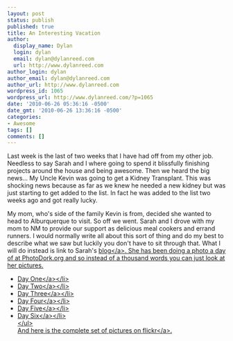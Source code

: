 ```yaml
---
layout: post
status: publish
published: true
title: An Interesting Vacation
author:
  display_name: Dylan
  login: dylan
  email: dylan@dylanreed.com
  url: http://www.dylanreed.com
author_login: dylan
author_email: dylan@dylanreed.com
author_url: http://www.dylanreed.com
wordpress_id: 1065
wordpress_url: http://www.dylanreed.com/?p=1065
date: '2010-06-26 05:36:16 -0500'
date_gmt: '2010-06-26 13:36:16 -0500'
categories:
- Awesome
tags: []
comments: []
---
```

<p>Last week is the last of two weeks that I have had off from my other job. Needless to say Sarah and I where going to spend it blissfully finishing projects around the house and being awesome. Then we heard the big news... My Uncle Kevin was going to get a Kidney Transplant. This was shocking news because as far as we knew he needed a new kidney but was just starting to get added to the list. In fact he was added to the list two weeks ago and got really lucky.</p>
<p>My mom, who's side of the family Kevin is from, decided she wanted to head to Alburquerque to visit. So off we went. Sarah and I drove with my mom to NM to provide our support as delicious meal cookers and errand runners. I would normally write all about this sort of thing and do my best to describe what we saw but luckily you don't have to sit through that. What I will do instead is link to Sarah's <a href="http:&#47;&#47;photodork.org&#47;">blog<&#47;a>. She has been doing a photo a day of at PhotoDork.org and so instead of a thousand words you can just look at her pictures.</p>
<ul>
<li><a href="http:&#47;&#47;photodork.org&#47;2010&#47;06&#47;16&#47;live-from-albuquerque-its-wednesday-morning&#47;">Day One<&#47;a><&#47;li>
<li><a href="http:&#47;&#47;photodork.org&#47;2010&#47;06&#47;17&#47;the-hot-sticky-wicket&#47;">Day Two<&#47;a><&#47;li>
<li><a href="http:&#47;&#47;photodork.org&#47;2010&#47;06&#47;18&#47;whew&#47;">Day Three<&#47;a><&#47;li>
<li><a href="http:&#47;&#47;photodork.org&#47;2010&#47;06&#47;19&#47;deep-thoughts-on-a-saturday-morning&#47;">Day Four<&#47;a><&#47;li>
<li><a href="http:&#47;&#47;photodork.org&#47;2010&#47;06&#47;20&#47;last-impression&#47;">Day Five<&#47;a><&#47;li>
<li><a href="http:&#47;&#47;photodork.org&#47;2010&#47;06&#47;21&#47;un-great-expectations&#47;">Day Six<&#47;a><&#47;li><br />
<&#47;ul><br />
And here is the complete set of pictures on <a href="http:&#47;&#47;www.flickr.com&#47;photos&#47;dylansarah&#47;sets&#47;72157624361018034&#47;">flickr<&#47;a>.</p>
